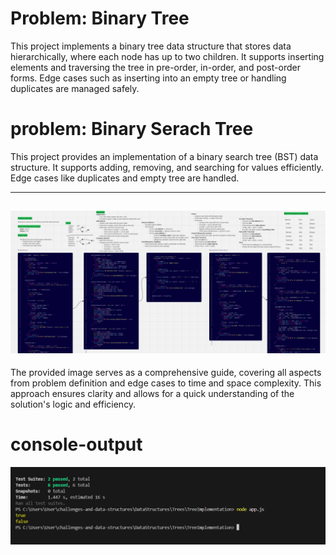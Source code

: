 # Problem: Binary Tree

This project implements a binary tree data structure that stores data hierarchically, where each node has up to two children. It supports inserting elements and traversing the tree in pre-order, in-order, and post-order forms. Edge cases such as inserting into an empty tree or handling duplicates are managed safely.


# problem: Binary Serach Tree

This project provides an implementation of a binary search tree (BST) data structure. It supports adding, removing, and searching for values efficiently. Edge cases like duplicates and empty tree are handled.

---
![BT - BST whiteboard](DataStructures/Trees/TreeImplementation/docs/whiteboard-BT-BST.png)
---

The provided image serves as a comprehensive guide, covering all aspects from problem definition and edge cases to time and space complexity. This approach ensures clarity and allows for a quick understanding of the solution's logic and efficiency.


# console-output
![console-output](DataStructures/Trees/TreeImplementation/docs/console-outputs.png)